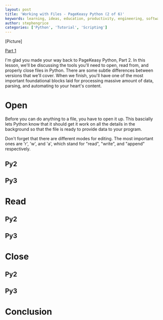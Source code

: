 ```yaml
---
layout: post
title: 'Working with Files - PageKeasy Python (2 of 6)'
keywords: learning, ideas, education, productivity, engineering, software engineering, technology, python, scripting, pagekey, pagekeasy, files
author: stephengrice
categories: ['Python', 'Tutorial', 'Scripting']
---
```


[Picture]

[Part 1]()

I'm glad you made your way back to PageKeasy Python, Part 2. In this lesson, we'll be discussing the tools you'll need to open, read from, and properly close files in Python. There are some subtle differences between versions that we'll cover. When we finish, you'll have one of the most important foundational blocks laid for processing massive amount of data, parsing, and automating to your heart's content.

# Open

Before you can do anything to a file, you have to open it up. This bascially lets Python know that it should get it work on all the details in the background so that the file is ready to provide data to your program.

Don't forget that there are different modes for editing. The most important ones are 'r', 'w', and 'a', which stand for "read", "write", and "append" respectively.

## Py2

## Py3

# Read

## Py2

## Py3

# Close

## Py2

## Py3

# Conclusion
